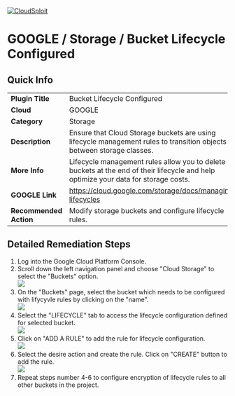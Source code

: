 [![CloudSploit](https://cloudsploit.com/img/logo-new-big-text-100.png "CloudSploit")](https://cloudsploit.com)

# GOOGLE / Storage / Bucket Lifecycle Configured

## Quick Info

| | |
|-|-|
| **Plugin Title** | Bucket Lifecycle Configured |
| **Cloud** | GOOGLE |
| **Category** | Storage |
| **Description** | Ensure that Cloud Storage buckets are using lifecycle management rules to transition objects between storage classes. |
| **More Info** | Lifecycle management rules allow you to delete buckets at the end of their lifecycle and help optimize your data for storage costs.|
| **GOOGLE Link** | https://cloud.google.com/storage/docs/managing-lifecycles |
| **Recommended Action** | Modify storage buckets and configure lifecycle rules. |

## Detailed Remediation Steps
1. Log into the Google Cloud Platform Console.
2. Scroll down the left navigation panel and choose "Cloud Storage" to select the "Buckets" option. </br> <img src="/resources/google/storage/bucket-lifecycle-configured/step2.png">
3. On the "Buckets" page, select the bucket which needs to be configured with lifycyvle rules by clicking on the "name".</br> <img src="/resources/google/storage/bucket-lifecycle-configured/step3.png"/>
4. Select the "LIFECYCLE" tab to access the lifecycle configuration defined for selected bucket.</br> <img src="/resources/google/storage/bucket-lifecycle-configured/step4.png"/>
5. Click on "ADD A RULE" to add the rule for lifecycle configuration. </br> <img src="/resources/google/storage/bucket-lifecycle-configured/step5.png"/>
6. Select the desire action and create the rule. Click on "CREATE" button to add the rule.</br> <img src="/resources/google/storage/bucket-lifecycle-configured/step6.png"/>
7. Repeat steps number 4-6 to configure encryption of lifecycle rules to all other buckets in the project.</br>
